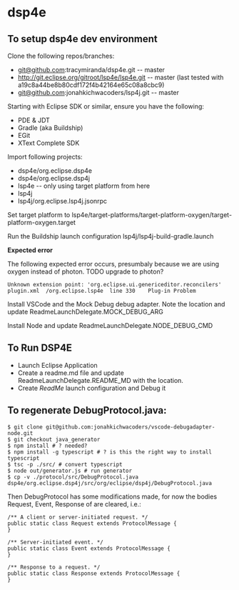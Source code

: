 # dsp4e

## To setup dsp4e dev environment

Clone the following repos/branches:

- git@github.com:tracymiranda/dsp4e.git -- master
- http://git.eclipse.org/gitroot/lsp4e/lsp4e.git -- master (last tested with a19c8a44be8b80cdf172f4b42164e65c08a8cbc9)
- git@github.com:jonahkichwacoders/lsp4j.git -- master

Starting with Eclipse SDK or similar, ensure you have the following:

- PDE & JDT
- Gradle (aka Buildship)
- EGit
- XText Complete SDK

Import following projects:

- dsp4e/org.eclipse.dsp4e
- dsp4e/org.eclipse.dsp4j
- lsp4e -- only using target platform from here
- lsp4j
- lsp4j/org.eclipse.lsp4j.jsonrpc

Set target platform to lsp4e/target-platforms/target-platform-oxygen/target-platform-oxygen.target

Run the Buildship launch configuration lsp4j/lsp4j-build-gradle.launch

**Expected error**

The following expected error occurs, presumbaly because we are using oxygen instead of photon. TODO upgrade to photon?

`Unknown extension point: 'org.eclipse.ui.genericeditor.reconcilers'	plugin.xml	/org.eclipse.lsp4e	line 330	Plug-in Problem`

Install VSCode and the Mock Debug debug adapter.
Note the location and update ReadmeLaunchDelegate.MOCK_DEBUG_ARG

Install Node and update ReadmeLaunchDelegate.NODE_DEBUG_CMD

## To Run DSP4E

- Launch Eclipse Application
- Create a readme.md file and update ReadmeLaunchDelegate.README_MD with the location.
- Create *ReadMe* launch configuration and Debug it


## To regenerate DebugProtocol.java:

```
$ git clone git@github.com:jonahkichwacoders/vscode-debugadapter-node.git
$ git checkout java_generator
$ npm install # ? needed?
$ npm install -g typescript # ? is this the right way to install typescript
$ tsc -p ./src/ # convert typescript
$ node out/generator.js # run generator
$ cp -v ./protocol/src/DebugProtocol.java  dsp4e/org.eclipse.dsp4j/src/org/eclipse/dsp4j/DebugProtocol.java
```

Then DebugProtocol has some modifications made, for now the bodies Request, Event, Response of are cleared, i.e.:

	/** A client or server-initiated request. */
	public static class Request extends ProtocolMessage {
	}

	/** Server-initiated event. */
	public static class Event extends ProtocolMessage {
	}

	/** Response to a request. */
	public static class Response extends ProtocolMessage {
	}

